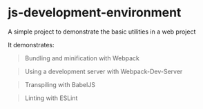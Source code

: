 # js-development-environment
A simple project to demonstrate the basic utilities in a web project

It demonstrates:
>Bundling and minification with Webpack

>Using a development server with Webpack-Dev-Server

>Transpiling with BabelJS

>Linting with ESLint
